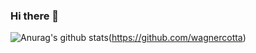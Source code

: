 ### Hi there 👋
![Anurag's github stats](https://github-readme-stats.vercel.app/api?username=wagnercotta&count_private=true)(https://github.com/wagnercotta)
<!--
**wagnercotta/wagnercotta** is a ✨ _special_ ✨ repository because its `README.md` (this file) appears on your GitHub profile.

Here are some ideas to get you started:

- 🔭 I’m currently working on ...
- 🌱 I’m currently learning ...
- 👯 I’m looking to collaborate on ...
- 🤔 I’m looking for help with ...
- 💬 Ask me about ...
- 📫 How to reach me: ...
- 😄 Pronouns: ...
- ⚡ Fun fact: ...
-->
